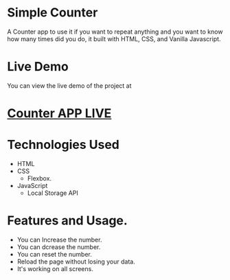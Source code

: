 ﻿# Simple Counter
A Counter app to use it if you want to repeat anything and you want to know how many times did you do, it built with HTML, CSS, and Vanilla Javascript.

# Live Demo
You can view the live demo of the project at 
# [Counter APP LIVE](https://hassan-ghorab.github.io/CRUDS-Product-System-Management-Using-JavaScript/)

# Technologies Used
- HTML
- CSS
  * Flexbox. 
- JavaScript
  * Local Storage API

# Features and Usage.
- You can Increase the number.
- You can dcrease the number.
- You can reset the number.
- Reload the page without losing your data.
- It's working on all screens.

